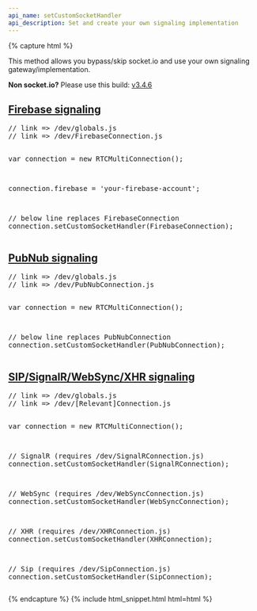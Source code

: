 ```yaml
---
api_name: setCustomSocketHandler
api_description: Set and create your own signaling implementation
---
```


{% capture html %}

<section>
    <p>This method allows you bypass/skip socket.io and use your own signaling gateway/implementation.</p>
    <p><b>Non socket.io?</b> Please use this build: 
        <a href="https://github.com/muaz-khan/RTCMultiConnection/tree/724ead7cbb589a772b8bb41abd22acff3f700a5d/dist">v3.4.6</a>
    </p>
</section>
<section class="experiment" id="firebase">
    <h2>
        <a href="#firebase">Firebase signaling</a>
    </h2>
    <pre>
// link => /dev/globals.js
// link => /dev/FirebaseConnection.js

var connection = new RTCMultiConnection();

connection.firebase = 'your-firebase-account';

// below line replaces FirebaseConnection
connection.setCustomSocketHandler(FirebaseConnection);
</pre>
</section>
<section class="experiment" id="pubnub">
    <h2>
        <a href="#pubnub">PubNub signaling</a>
    </h2>
    <pre>
// link => /dev/globals.js
// link => /dev/PubNubConnection.js

var connection = new RTCMultiConnection();

// below line replaces PubNubConnection
connection.setCustomSocketHandler(PubNubConnection);
</pre>
</section>
<section class="experiment" id="others">
    <h2>
        <a href="#others">SIP/SignalR/WebSync/XHR signaling</a>
    </h2>
    <pre>
// link => /dev/globals.js
// link => /dev/[Relevant]Connection.js

var connection = new RTCMultiConnection();

// SignalR (requires /dev/SignalRConnection.js)
connection.setCustomSocketHandler(SignalRConnection);

// WebSync (requires /dev/WebSyncConnection.js)
connection.setCustomSocketHandler(WebSyncConnection);

// XHR (requires /dev/XHRConnection.js)
connection.setCustomSocketHandler(XHRConnection);

// Sip (requires /dev/SipConnection.js)
connection.setCustomSocketHandler(SipConnection);
</pre>
</section>

{% endcapture %}
{% include html_snippet.html html=html %}
